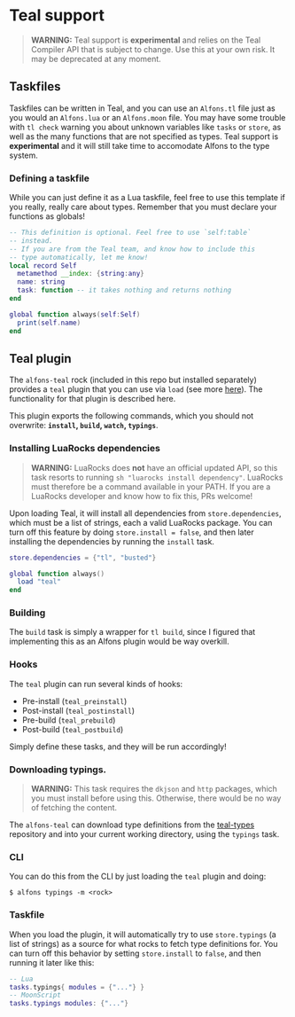 # Teal support

> **WARNING:** Teal support is **experimental** and relies on the Teal Compiler API that is subject to change. Use this at your own risk. It may be deprecated at any moment.

## Taskfiles

Taskfiles can be written in Teal, and you can use an `Alfons.tl` file just as you would an `Alfons.lua` or an `Alfons.moon` file. You may have some trouble with `tl check` warning you about unknown variables like `tasks` or `store`, as well as the many functions that are not specified as types. Teal support is **experimental** and it will still take time to accomodate Alfons to the type system.

### Defining a taskfile

While you can just define it as a Lua taskfile, feel free to use this template if you really, really care about types. Remember that you must declare your functions as globals!

```lua
-- This definition is optional. Feel free to use `self:table`
-- instead.
-- If you are from the Teal team, and know how to include this
-- type automatically, let me know!
local record Self
  metamethod __index: {string:any}
  name: string
  task: function -- it takes nothing and returns nothing
end

global function always(self:Self)
  print(self.name)
end
```

## Teal plugin

The `alfons-teal` rock (included in this repo but installed separately) provides a `teal` plugin that you can use via `load` (see more [here](loading.md)). The functionality for that plugin is described here.

This plugin exports the following commands, which you should not overwrite: **`install`, `build`, `watch`, `typings`**.

### Installing LuaRocks dependencies

> **WARNING:** LuaRocks does **not** have an official updated API, so this task resorts to running `sh "luarocks install dependency"`. LuaRocks must therefore be a command available in your PATH. If you are a LuaRocks developer and know how to fix this, PRs welcome!

Upon loading Teal, it will install all dependencies from `store.dependencies`, which must be a list of strings, each a valid LuaRocks package. You can turn off this feature by doing `store.install = false`, and then later installing the dependencies by running the `install` task.

```lua
store.dependencies = {"tl", "busted"}

global function always()
  load "teal"
end
```

### Building

The `build` task is simply a wrapper for `tl build`, since I figured that implementing this as an Alfons plugin would be way overkill.

### Hooks

The `teal` plugin can run several kinds of hooks:

- Pre-install (`teal_preinstall`)
- Post-install (`teal_postinstall`)
- Pre-build (`teal_prebuild`)
- Post-build (`teal_postbuild`)

Simply define these tasks, and they will be run accordingly!

### Downloading typings.

> **WARNING:** This task requires the `dkjson` and `http` packages, which you must install before using this. Otherwise, there would be no way of fetching the content.

The `alfons-teal` can download type definitions from the [teal-types](//github.com/teal-language/teal-types) repository and into your current working directory, using the `typings` task.

### CLI

You can do this from the CLI by just loading the `teal` plugin and doing:

```
$ alfons typings -m <rock>
```

### Taskfile

When you load the plugin, it will automatically try to use `store.typings` (a list of strings) as a source for what rocks to fetch type definitions for. You can turn off this behavior by setting `store.install` to `false`, and then running it later like this:

```lua
-- Lua
tasks.typings{ modules = {"..."} }
-- MoonScript
tasks.typings modules: {"..."}
```

